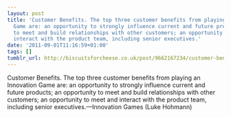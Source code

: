 ```yaml
---
layout: post
title: 'Customer Benefits. The top three customer benefits from playing an Innovation
  Game are: an opportunity to strongly influence current and future products; an opportunity
  to meet and build relationships with other customers; an opportunity to meet and
  interact with the product team, including senior executives.'
date: '2011-09-01T11:16:59+01:00'
tags: []
tumblr_url: http://biscuitsforcheese.co.uk/post/9662167234/customer-benefits-the-top-three-customer-benefits
---
```

Customer Benefits. The top three customer benefits from playing an Innovation Game are: an opportunity to strongly influence current and future products; an opportunity to meet and build relationships with other customers; an opportunity to meet and interact with the product team, including senior executives.—Innovation Games (Luke Hohmann)
